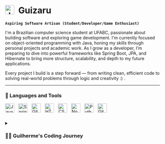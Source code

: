 # <img align="left" alt="Java" width="30px" style="padding-right:10px;" src="https://i.redd.it/i-made-pixel-art-of-all-the-swans-albums-v0-8cybvvv6wd5f1.png?width=1200&format=png&auto=webp&s=60230aa57b58fbe3a1aa47934692c8750d484d83"> Guizaru

**`Aspiring Software Artisan (Student/Developer/Game Enthusiast)`**

I'm a Brazilian computer science student at UFABC, passionate about building software and exploring game development. I'm currently focused on object-oriented programming with Java, honing my skills through personal projects and academic work. As I grow as a developer, I’m preparing to dive into powerful frameworks like Spring Boot, JPA, and Hibernate to bring more structure, scalability, and depth to my future applications.

Every project I build is a step forward — from writing clean, efficient code to solving real-world problems through logic and creativity :) .

---

### 🧰 Languages and Tools

<img align="left" alt="Java" width="30px" style="padding-right:10px;" src="https://cdn.jsdelivr.net/gh/devicons/devicon/icons/java/java-original.svg"/>
<img align="left" alt="Spring" width="30px" style="padding-right:10px;" src="https://cdn.jsdelivr.net/gh/devicons/devicon/icons/spring/spring-original.svg" />
<img align="left" alt="Git" width="30px" style="padding-right:10px;" src="https://cdn.jsdelivr.net/gh/devicons/devicon/icons/git/git-original.svg" />
<img align="left" alt="HTML" width="30px" style="padding-right:10px;" src="https://cdn.jsdelivr.net/gh/devicons/devicon/icons/html5/html5-plain.svg" />
<img align="left" alt="CSS" width="30px" style="padding-right:10px;" src="https://cdn.jsdelivr.net/gh/devicons/devicon/icons/css3/css3-plain.svg" />
<img align="left" alt="NodeJS" width="30px" style="padding-right:10px;" src="https://cdn.jsdelivr.net/gh/devicons/devicon/icons/nodejs/nodejs-original.svg" />
<img align="left" alt="Python" width="30px" style="padding-right:10px;" src="https://cdn.jsdelivr.net/gh/devicons/devicon/icons/python/python-plain.svg" />
<img align="left" alt="GitHub" width="30px" style="padding-right:10px;" src="https://cdn.jsdelivr.net/gh/devicons/devicon/icons/github/github-original.svg" />
<br />

#
<details>
 <summary><h3>👨‍💻 Guilherme's Coding Journey</h3></summary>
   I began my coding journey as a curious computer science student at UFABC, eager to explore every corner of this vast world — from writing my first lines of Java, to diving into the fundamentals of algorithms, systems, and software design. Early on, I felt drawn to game development, fascinated by the idea of creating interactive experiences from scratch. But as I grew more confident with object-oriented programming, I became deeply focused on mastering Java and preparing myself for the world of professional software development. That focus has shaped my current path: learning robust frameworks like Spring Boot, JPA, and Hibernate — tools I believe will empower me to build scalable, meaningful applications. Still, there’s always been a bigger dream sitting quietly in the background: to bring a complete product to life. Something I can call mine from end to end. Right now, I’m laying the foundation. Every project, every Git commit, every lesson learned brings me one step closer. I’m not rushing — I’m building with intention. Because when the time comes, I want to be ready not just to code, but to create something lasting.

[Linkedin]: https://www.linkedin.com/in/guilherme-ferreira-guizaru

